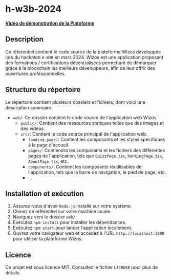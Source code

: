 # h-w3b-2024

[**Vidéo de démonstration de la Plateforme**](web/public/preview_wizos.mp4)

## Description

Ce référentiel contient le code source de la plateforme Wizos développée lors du hackaton `H-W3B` en mars 2024. 
Wizos est une application proposant des formations / certifications décentralisées permettant de démarquer grâce à la blockchain les meilleurs développeurs, afin de leur offrir des ouvertures professionnelles.

## Structure du répertoire

Le répertoire contient plusieurs dossiers et fichiers, dont voici une description sommaire :

- `web/`: Ce dossier contient le code source de l'application web Wizos.
    - `public/`: Contient des ressources statiques telles que des images et des vidéos.
    - `src/`: Contient le code source principal de l'application web.
        - `landing-page/`: Contient les composants et les styles spécifiques à la page d'accueil.
        - `pages/`: Contiendra les composants et les fichiers des différentes pages de l'application, tels que `QuizzPage.tsx`, `RankingPage.tsx`, `AboutPage.tsx`, etc.
        - `components/`: Contient les composants réutilisables de l'application, tels que la barre de navigation, le pied de page, etc.
        - ...

## Installation et exécution

1. Assurez-vous d'avoir `Node.js` installé sur votre système.
2. Clonez ce référentiel sur votre machine locale.
3. Naviguez vers le dossier `web/`.
4. Exécutez `npm install` pour installer les dépendances.
5. Exécutez `npm start` pour lancer l'application localement.
6. Ouvrez votre navigateur web et accédez à l'URL `http://localhost:3000` pour utiliser la plateforme Wizos.

## Licence

Ce projet est sous licence MIT. Consultez le fichier `LICENSE` pour plus de détails.
